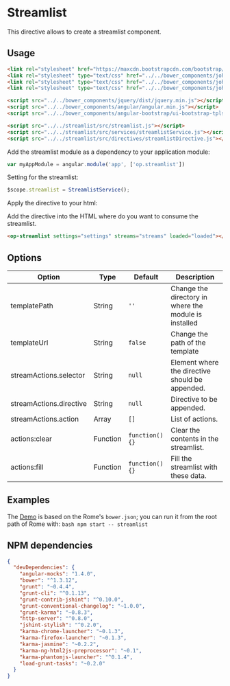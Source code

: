 # Streamlist
This directive allows to create a streamlist component.


## Usage

```HTML
<link rel="stylesheet" href="https://maxcdn.bootstrapcdn.com/bootstrap/3.1.1/css/bootstrap.min.css">
<link rel="stylesheet" type="text/css" href="../../bower_components/johnny/css/olapic.bootstrap.css"/>
<link rel="stylesheet" type="text/css" href="../../bower_components/johnny/css/olapic-icons.css"/>
<link rel="stylesheet" type="text/css" href="../../bower_components/johnny/css/streamlist.css">
```

```HTML
<script src="../../bower_components/jquery/dist/jquery.min.js"></script>
<script src="../../bower_components/angular/angular.min.js"></script>
<script src="../../bower_components/angular-bootstrap/ui-bootstrap-tpls.min.js"></script>

<script src="../../streamlist/src/streamlist.js"></script>
<script src="../../streamlist/src/services/streamlistService.js"></script>
<script src="../../streamlist/src/directives/streamlistDirective.js"></script>
```

Add the streamlist module as a dependency to your application module:

```javascript
var myAppModule = angular.module('app', ['op.streamlist'])
```

Setting for the streamlist:

```javascript
$scope.streamlist = StreamlistService();
```

Apply the directive to your html:

Add the directive into the HTML where do you want to consume the streamlist.

```HTML
<op-streamlist settings="settings" streams="streams" loaded="loaded"></op-streamlist>
```

## Options

| Option                      | Type     | Default                              | Description                                                      |
| ------                      | ----     | -------                              | -----------                                                     |
| templatePath                | String   | ```''```                             | Change the directory in where the module is installed                            |
| templateUrl                 | String   | ```false```                          | Change the path of the template                             |
| streamActions.selector      | String   | ```null```                           | Element where the directive should be appended.                            |
| streamActions.directive     | String   | ```null```                           | Directive to be appended.                            |
| streamActions.action        | Array    | ```[]```                             | List of actions.                             |
| actions:clear               | Function | ```function(){}```                   | Clear the contents in the streamlist.                          |
| actions:fill                | Function | ```function(){}```                   | Fill the streamlist with these data.                                |

## Examples


The [Demo](demo/streamlist.html) is based on the Rome's ``bower.json``; you can run it from the root path of Rome with:
``bash
npm start -- streamlist
``

## NPM dependencies
```json
{
  "devDependencies": {
    "angular-mocks": "1.4.0",
    "bower": "^1.3.12",
    "grunt": "~0.4.4",
    "grunt-cli": "^0.1.13",
    "grunt-contrib-jshint": "^0.10.0",
    "grunt-conventional-changelog": "~1.0.0",
    "grunt-karma": "~0.8.3",
    "http-server": "^0.8.0",
    "jshint-stylish": "^0.2.0",
    "karma-chrome-launcher": "~0.1.3",
    "karma-firefox-launcher": "~0.1.3",
    "karma-jasmine": "~0.2.2",
    "karma-ng-html2js-preprocessor": "~0.1",
    "karma-phantomjs-launcher": "^0.1.4",
    "load-grunt-tasks": "~0.2.0"
  }
}
```
